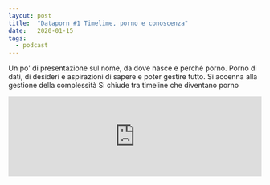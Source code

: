 ```yaml
---
layout: post
title:  "Dataporn #1 Timelime, porno e conoscenza"
date:   2020-01-15
tags:
  - podcast
---
```


Un po' di presentazione sul nome, da dove nasce e perché porno.  Porno di dati, di desideri e aspirazioni di sapere e poter gestire tutto.  Si accenna alla gestione della complessità Si chiude tra timeline che diventano porno
<iframe src="https://anchor.fm/dataporn/embed/episodes/Dataporn-1-Timelime--porno-e-conoscenza-ea6l0u" height="160px" width="100%" frameborder="0" scrolling="no"></iframe>

